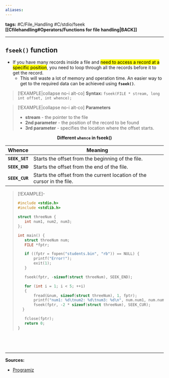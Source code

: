 ```yaml
---
aliases:
---
```

**tags:** #C/File_Handling #C/stdio/fseek 
**[[Cfilehandling#Operators/Functions for file handling|BACK]]**

---
## `fseek()` function
- If you have many records inside a file and <mark class="hltr-blue">need to access a record at a specific position</mark>, you need to loop through all the records before it to get the record.
	- This will waste a lot of memory and operation time. An easier way to get to the required data can be achieved using **`fseek()`**.

>[!EXAMPLE|collapse no-i alt-co] **Syntax:**
> `fseek(FILE * stream, long int offset, int whence);`

>[!EXAMPLE|collapse no-i alt-co] **Parameters**
>- **stream** - the pointer to the file
>- **2nd parameter** - the position of the record to be found
>- **3rd parameter** - specifies the location where the offset starts.

**<center>Different `whence` in fseek()</center>**

| **<center>Whence</center>** | **<center>Meaning</center>**                      |
| --------------------------- | ------------------------------------------------- |
| **`SEEK_SET`**              | Starts the offset from the beginning of the file. |
| **`SEEK_END`**              | Starts the offset from the end of the file.       |
| **`SEEK_CUR`**              | Starts the offset from the current location of the cursor in the file.                                                  |

>[!EXAMPLE]-
>```C
>#include <stdio.h>
>#include <stdlib.h>
>
> struct threeNum {
>    int num1, num2, num3;
> };
>
> int main() {
>    struct threeNum num;
>    FILE *fptr;
>
>    if ((fptr = fopen("students.bin", "rb")) == NULL) {
>        printf("Error!");
>        exit(1);
>    }
>
>    fseek(fptr, -sizeof(struct threeNum), SEEK_END);
>
>    for (int i = 1; i < 5; ++i)
>    {
>        fread(&num, sizeof(struct threeNum), 1, fptr);
>        printf("num1: %d\tnum2: %d\tnum3: %d\n", num.num1, num.num2, num.num3);
>        fseek(fptr, -2 * sizeof(struct threeNum), SEEK_CUR);
>   }
> 
>    fclose(fptr);
>    return 0;
> }
>```

# 

<br>

---
**Sources:**
- [Programiz](https://www.programiz.com/c-programming/c-file-input-output#:~:text=Example%205%3A-,fseek(),-%23include%20%3Cstdio)